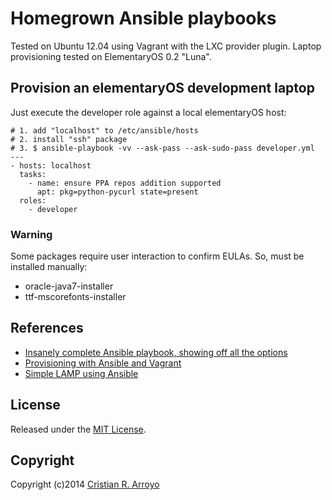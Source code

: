 # Homegrown Ansible playbooks

Tested on Ubuntu 12.04 using Vagrant with the LXC provider plugin.
Laptop provisioning tested on ElementaryOS 0.2 "Luna".

## Provision an elementaryOS development laptop

Just execute the developer role against a local elementaryOS host:

    # 1. add "localhost" to /etc/ansible/hosts
    # 2. install "ssh" package
    # 3. $ ansible-playbook -vv --ask-pass --ask-sudo-pass developer.yml
    ---
    - hosts: localhost
      tasks:
        - name: ensure PPA repos addition supported
          apt: pkg=python-pycurl state=present
      roles:
        - developer

### Warning

Some packages require user interaction to confirm EULAs. So, must be installed manually:

- oracle-java7-installer
- ttf-mscorefonts-installer

## References

* [Insanely complete Ansible playbook, showing off all the options][gst]
* [Provisioning with Ansible and Vagrant][scl]
* [Simple LAMP using Ansible][git] 

[git]: https://github.com/ansible/ansible-examples/tree/master/lamp_simple
[scl]: http://julien.ponge.org/blog/scalable-and-understandable-provisioning-with-ansible-and-vagrant/
[gst]: https://gist.github.com/marktheunissen/2979474

## License

Released under the [MIT License](http://www.opensource.org/licenses/MIT).

## Copyright

Copyright (c)2014 [Cristian R. Arroyo](mailto:cristian.arroyo@vivaserver.com)
